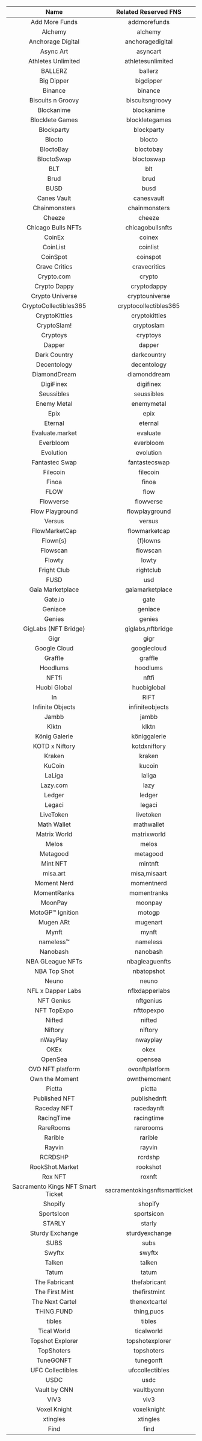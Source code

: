 |Name       |      Related Reserved FNS |
|:---:|:---:|
|Add More Funds       |      addmorefunds       |
|Alchemy       |      alchemy       |
|Anchorage Digital       |      anchoragedigital       |
|Async Art       |      asyncart       |
|Athletes Unlimited       |      athletesunlimited       |
|BALLERZ       |      ballerz       |
|Big Dipper       |      bigdipper       |
|Binance       |      binance       |
|Biscuits n Groovy       |      biscuitsngroovy       |
|Blockanime       |      blockanime       |
|Blocklete Games       |      blockletegames       |
|Blockparty       |      blockparty       |
|Blocto       |      blocto       |
|BloctoBay       |      bloctobay       |
|BloctoSwap       |      bloctoswap       |
|BLT       |      blt       |
|Brud       |      brud       |
|BUSD       |      busd       |
|Canes Vault       |      canesvault       |
|Chainmonsters       |      chainmonsters       |
|Cheeze       |      cheeze       |
|Chicago Bulls NFTs       |      chicagobullsnfts       |
|CoinEx       |      coinex       |
|CoinList       |      coinlist       |
|CoinSpot       |      coinspot       |
|Crave Critics       |      cravecritics       |
|Crypto.com       |      crypto       |
|Crypto Dappy       |      cryptodappy       |
|Crypto Universe       |      cryptouniverse       |
|CryptoCollectibles365       |      cryptocollectibles365       |
|CryptoKitties       |      cryptokitties       |
|CryptoSlam!|cryptoslam       |
|Cryptoys       |      cryptoys       |
|Dapper       |      dapper       |
|Dark Country       |      darkcountry       |
|Decentology       |      decentology       |
|DiamondDream       |      diamonddream       |
|DigiFinex       |      digifinex       |
|Seussibles       |      seussibles       |
|Enemy Metal       |      enemymetal       |
|Epix       |      epix       |
|Eternal       |      eternal       |
|Evaluate.market       |      evaluate       |
|Everbloom       |      everbloom       |
|Evolution       |      evolution       |
|Fantastec Swap       |      fantastecswap       |
|Filecoin       |      filecoin       |
|Finoa       |      finoa       |
|FLOW       |      flow       |
|Flowverse       |      flowverse       |
|Flow Playground       |      flowplayground       |
|Versus       |      versus       |
|FlowMarketCap       |      flowmarketcap       |
|Flown{s}       |      {f}lowns       |
|Flowscan       |      flowscan       |
|Flowty       |      lowty       |
|Fright Club       |      rightclub       |
|FUSD       |      usd       |
|Gaia Marketplace       |      gaiamarketplace       |
|Gate.io       |      gate       |
|Geniace       |      geniace       |
|Genies       |      genies       |
|GigLabs (NFT Bridge)|giglabs,nftbridge|
|Gigr       |      gigr       |
|Google Cloud       |      googlecloud       |
|Graffle       |      graffle       |
|Hoodlums       |      hoodlums       |
|NFTfi       |      nftfi       |
|Huobi Global       |      huobiglobal       |
|In       |      RIFT       |      inrift       |
|Infinite Objects       |      infiniteobjects       |
|Jambb       |      jambb       |
|Klktn       |      klktn       |
|König Galerie       |      königgalerie       |
|KOTD x Niftory       |      kotdxniftory       |
|Kraken       |      kraken       |
|KuCoin       |      kucoin       |
|LaLiga       |      laliga       |
|Lazy.com       |      lazy       |
|Ledger       |      ledger       |
|Legaci       |      legaci       |
|LiveToken       |      livetoken       |
|Math Wallet       |      mathwallet       |
|Matrix World       |      matrixworld       |
|Melos       |      melos       |
|Metagood       |      metagood       |
|Mint NFT       |      mintnft       |
|misa.art       |      misa,misaart|
|Moment Nerd       |      momentnerd       |
|MomentRanks       |      momentranks       |
|MoonPay       |      moonpay       |
|MotoGP™ Ignition       |      motogp       |
|Mugen ARt       |      mugenart       |
|Mynft       |      mynft       |
|nameless™|nameless       |
|Nanobash       |      nanobash       |
|NBA GLeague NFTs       |      nbagleaguenfts       |
|NBA Top Shot       |      nbatopshot       |
|Neuno       |      neuno       |
|NFL x Dapper Labs       |      nflxdapperlabs       |
|NFT Genius       |      nftgenius       |
|NFT TopExpo       |      nfttopexpo       |
|Nifted       |      nifted       |
|Niftory       |      niftory       |
|nWayPlay       |      nwayplay       |
|OKEx       |      okex       |
|OpenSea       |      opensea       |
|OVO NFT platform       |      ovonftplatform       |
|Own the Moment       |      ownthemoment       |
|Pictta       |      pictta       |
|Published NFT       |      publishednft       |
|Raceday NFT       |      racedaynft       |
|RacingTime       |      racingtime       |
|RareRooms       |      rarerooms       |
|Rarible       |      rarible       |
|Rayvin       |      rayvin       |
|RCRDSHP       |      rcrdshp       |
|RookShot.Market       |      rookshot       |
|Rox NFT       |      roxnft       |
|Sacramento Kings NFT Smart Ticket       |      sacramentokingsnftsmartticket       |
|Shopify       |      shopify       |
|SportsIcon       |      sportsicon       |
|STARLY       |      starly       |
|Sturdy Exchange       |      sturdyexchange       |
|SUBS       |      subs       |
|Swyftx       |      swyftx       |
|Talken       |      talken       |
|Tatum       |      tatum       |
|The Fabricant       |      thefabricant       |
|The First Mint       |      thefirstmint       |
|The Next Cartel       |      thenextcartel       |
|THiNG.FUND       |      thing,pucs       |
|tibles       |      tibles       |
|Tical World       |      ticalworld       |
|Topshot Explorer       |      topshotexplorer       |
|TopShoters       |      topshoters       |
|TuneGONFT       |      tunegonft       |
|UFC Collectibles       |      ufccollectibles       |
|USDC       |      usdc       |
|Vault by CNN       |      vaultbycnn       |
|VIV3       |      viv3       |
|Voxel Knight       |      voxelknight       |
|xtingles       |      xtingles       |
|Find       |      find|
